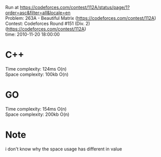 Run at https://codeforces.com/contest/112A/status/page/1?order=asc&filter=all&locale=en<br>
Problem: 263A - Beautiful Matrix (https://codeforces.com/contest/112A)<br>
Contest: Codeforces Round #151 (Div. 2) (https://codeforces.com/contest/112A)<br>
time: 2010-11-20 18:00:00

# C++
Time complexity: 124ms O(n)<br>
Space complexity: 100kb O(n)

# GO
Time complexity: 154ms O(n)<br>
Space complexity: 200kb O(n)

<h1>Note</h1> 
<p>i don't know why the space usage has different in value</p>